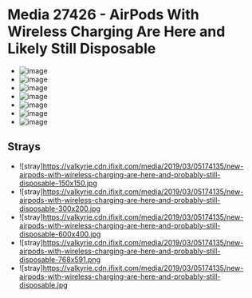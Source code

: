 # Media 27426 - AirPods With Wireless Charging Are Here and Likely Still Disposable

- ![image](https://valkyrie.cdn.ifixit.com/media/2019/03/05174135/new-airpods-with-wireless-charging-are-here-and-probably-still-disposable.png)
- ![image](https://valkyrie.cdn.ifixit.com/media/2019/03/05174135/new-airpods-with-wireless-charging-are-here-and-probably-still-disposable-150x150.png)
- ![image](https://valkyrie.cdn.ifixit.com/media/2019/03/05174135/new-airpods-with-wireless-charging-are-here-and-probably-still-disposable-300x200.png)
- ![image](https://valkyrie.cdn.ifixit.com/media/2019/03/05174135/new-airpods-with-wireless-charging-are-here-and-probably-still-disposable-600x400.png)
- ![image](https://valkyrie.cdn.ifixit.com/media/2019/03/05174135/new-airpods-with-wireless-charging-are-here-and-probably-still-disposable-768x512.png)
- ![image](https://valkyrie.cdn.ifixit.com/media/2019/03/05174135/new-airpods-with-wireless-charging-are-here-and-probably-still-disposable-324x216.png)
- ![image](https://valkyrie.cdn.ifixit.com/media/2019/03/05174135/new-airpods-with-wireless-charging-are-here-and-probably-still-disposable-450x300.png)

## Strays
- ![stray]https://valkyrie.cdn.ifixit.com/media/2019/03/05174135/new-airpods-with-wireless-charging-are-here-and-probably-still-disposable-150x150.jpg
- ![stray]https://valkyrie.cdn.ifixit.com/media/2019/03/05174135/new-airpods-with-wireless-charging-are-here-and-probably-still-disposable-300x200.jpg
- ![stray]https://valkyrie.cdn.ifixit.com/media/2019/03/05174135/new-airpods-with-wireless-charging-are-here-and-probably-still-disposable-600x400.jpg
- ![stray]https://valkyrie.cdn.ifixit.com/media/2019/03/05174135/new-airpods-with-wireless-charging-are-here-and-probably-still-disposable-768x591.png
- ![stray]https://valkyrie.cdn.ifixit.com/media/2019/03/05174135/new-airpods-with-wireless-charging-are-here-and-probably-still-disposable.jpg